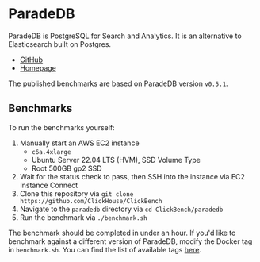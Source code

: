# ParadeDB

ParadeDB is PostgreSQL for Search and Analytics. It is an alternative to Elasticsearch built on Postgres.

- [GitHub](https://github.com/paradedb/paradedb)
- [Homepage](https://paradedb.com)

The published benchmarks are based on ParadeDB version `v0.5.1`.

## Benchmarks

To run the benchmarks yourself:

1. Manually start an AWS EC2 instance
   - `c6a.4xlarge`
   - Ubuntu Server 22.04 LTS (HVM), SSD Volume Type
   - Root 500GB gp2 SSD
2. Wait for the status check to pass, then SSH into the instance via EC2 Instance Connect
3. Clone this repository via `git clone https://github.com/ClickHouse/ClickBench`
4. Navigate to the `paradedb` directory via `cd ClickBench/paradedb`
5. Run the benchmark via `./benchmark.sh`

The benchmark should be completed in under an hour. If you'd like to benchmark against a different version of ParadeDB, modify the Docker tag in `benchmark.sh`. You can find the list of available tags [here](https://hub.docker.com/r/paradedb/paradedb/tags).

